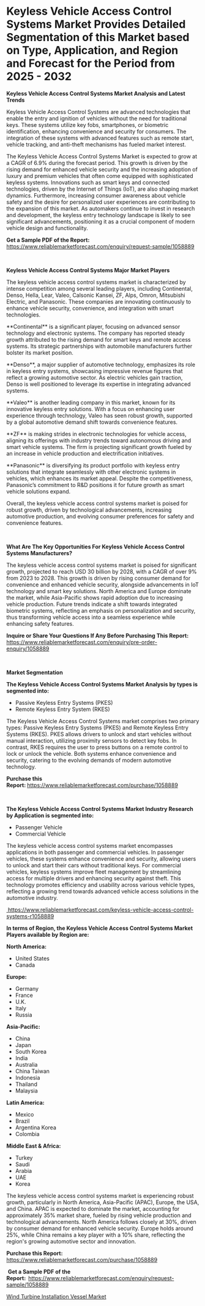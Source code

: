 <p><h1>Keyless Vehicle Access Control Systems Market Provides Detailed Segmentation of this Market based on Type, Application, and Region and Forecast for the Period from 2025 - 2032</h1></p><p><strong>Keyless Vehicle Access Control Systems Market Analysis and Latest Trends</strong></p>
<p><p>Keyless Vehicle Access Control Systems are advanced technologies that enable the entry and ignition of vehicles without the need for traditional keys. These systems utilize key fobs, smartphones, or biometric identification, enhancing convenience and security for consumers. The integration of these systems with advanced features such as remote start, vehicle tracking, and anti-theft mechanisms has fueled market interest.</p><p>The Keyless Vehicle Access Control Systems Market is expected to grow at a CAGR of 6.9% during the forecast period. This growth is driven by the rising demand for enhanced vehicle security and the increasing adoption of luxury and premium vehicles that often come equipped with sophisticated keyless systems. Innovations such as smart keys and connected technologies, driven by the Internet of Things (IoT), are also shaping market dynamics. Furthermore, increasing consumer awareness about vehicle safety and the desire for personalized user experiences are contributing to the expansion of this market. As automakers continue to invest in research and development, the keyless entry technology landscape is likely to see significant advancements, positioning it as a crucial component of modern vehicle design and functionality.</p></p>
<p><strong>Get a Sample PDF of the Report:&nbsp;</strong> <a href="https://www.reliablemarketforecast.com/enquiry/request-sample/1058889?utm_campaign=2472&utm_medium=2&utm_source=Github&utm_content=ia&utm_term=30032025&utm_id=keyless-vehicle-access-control-systems">https://www.reliablemarketforecast.com/enquiry/request-sample/1058889</a></p>
<p>&nbsp;</p>
<p><strong>Keyless Vehicle Access Control Systems Major Market Players</strong></p>
<p><p>The keyless vehicle access control systems market is characterized by intense competition among several leading players, including Continental, Denso, Hella, Lear, Valeo, Calsonic Kansei, ZF, Alps, Omron, Mitsubishi Electric, and Panasonic. These companies are innovating continuously to enhance vehicle security, convenience, and integration with smart technologies.</p><p>**Continental** is a significant player, focusing on advanced sensor technology and electronic systems. The company has reported steady growth attributed to the rising demand for smart keys and remote access systems. Its strategic partnerships with automobile manufacturers further bolster its market position.</p><p>**Denso**, a major supplier of automotive technology, emphasizes its role in keyless entry systems, showcasing impressive revenue figures that reflect a growing automotive sector. As electric vehicles gain traction, Denso is well positioned to leverage its expertise in integrating advanced systems.</p><p>**Valeo** is another leading company in this market, known for its innovative keyless entry solutions. With a focus on enhancing user experience through technology, Valeo has seen robust growth, supported by a global automotive demand shift towards convenience features.</p><p>**ZF** is making strides in electronic technologies for vehicle access, aligning its offerings with industry trends toward autonomous driving and smart vehicle systems. The firm is projecting significant growth fueled by an increase in vehicle production and electrification initiatives.</p><p>**Panasonic** is diversifying its product portfolio with keyless entry solutions that integrate seamlessly with other electronic systems in vehicles, which enhances its market appeal. Despite the competitiveness, Panasonic’s commitment to R&D positions it for future growth as smart vehicle solutions expand.</p><p>Overall, the keyless vehicle access control systems market is poised for robust growth, driven by technological advancements, increasing automotive production, and evolving consumer preferences for safety and convenience features.</p></p>
<p>&nbsp;</p>
<p><strong>What Are The Key Opportunities For Keyless Vehicle Access Control Systems Manufacturers?</strong></p>
<p><p>The keyless vehicle access control systems market is poised for significant growth, projected to reach USD 30 billion by 2028, with a CAGR of over 9% from 2023 to 2028. This growth is driven by rising consumer demand for convenience and enhanced vehicle security, alongside advancements in IoT technology and smart key solutions. North America and Europe dominate the market, while Asia-Pacific shows rapid adoption due to increasing vehicle production. Future trends indicate a shift towards integrated biometric systems, reflecting an emphasis on personalization and security, thus transforming vehicle access into a seamless experience while enhancing safety features.</p></p>
<p><strong>Inquire or Share Your Questions If Any Before Purchasing This Report:</strong> <a href="https://www.reliablemarketforecast.com/enquiry/pre-order-enquiry/1058889?utm_campaign=2472&utm_medium=2&utm_source=Github&utm_content=ia&utm_term=30032025&utm_id=keyless-vehicle-access-control-systems">https://www.reliablemarketforecast.com/enquiry/pre-order-enquiry/1058889</a></p>
<p>&nbsp;</p>
<p><strong>Market Segmentation</strong></p>
<p><strong>The Keyless Vehicle Access Control Systems Market Analysis by types is segmented into:</strong></p>
<p><ul><li>Passive Keyless Entry Systems (PKES)</li><li>Remote Keyless Entry System (RKES)</li></ul></p>
<p><p>The Keyless Vehicle Access Control Systems market comprises two primary types: Passive Keyless Entry Systems (PKES) and Remote Keyless Entry Systems (RKES). PKES allows drivers to unlock and start vehicles without manual interaction, utilizing proximity sensors to detect key fobs. In contrast, RKES requires the user to press buttons on a remote control to lock or unlock the vehicle. Both systems enhance convenience and security, catering to the evolving demands of modern automotive technology.</p></p>
<p><strong>Purchase this Report:&nbsp;</strong><a href="https://www.reliablemarketforecast.com/purchase/1058889?utm_campaign=2472&utm_medium=2&utm_source=Github&utm_content=ia&utm_term=30032025&utm_id=keyless-vehicle-access-control-systems">https://www.reliablemarketforecast.com/purchase/1058889</a></p>
<p>&nbsp;</p>
<p><strong>The Keyless Vehicle Access Control Systems Market Industry Research by Application is segmented into:</strong></p>
<p><ul><li>Passenger Vehicle</li><li>Commercial Vehicle</li></ul></p>
<p><p>The keyless vehicle access control systems market encompasses applications in both passenger and commercial vehicles. In passenger vehicles, these systems enhance convenience and security, allowing users to unlock and start their cars without traditional keys. For commercial vehicles, keyless systems improve fleet management by streamlining access for multiple drivers and enhancing security against theft. This technology promotes efficiency and usability across various vehicle types, reflecting a growing trend towards advanced vehicle access solutions in the automotive industry.</p></p>
<p><a href="https://www.reliablemarketforecast.com/keyless-vehicle-access-control-systems-r1058889?utm_campaign=2472&utm_medium=2&utm_source=Github&utm_content=ia&utm_term=30032025&utm_id=keyless-vehicle-access-control-systems">&nbsp;https://www.reliablemarketforecast.com/keyless-vehicle-access-control-systems-r1058889</a></p>
<p><strong>In terms of Region, the Keyless Vehicle Access Control Systems Market Players available by Region are:</strong></p>
<p>
    <p> <strong> North America: </strong>
        <ul>
            <li>United States</li>
            <li>Canada</li>
        </ul>
        </p> 
    <p> <strong> Europe: </strong>
        <ul>
            <li>Germany</li>
            <li>France</li>
            <li>U.K.</li>
            <li>Italy</li>
            <li>Russia</li>
        </ul>
        </p> 
    <p> <strong> Asia-Pacific: </strong>
        <ul>
            <li>China</li>
            <li>Japan</li>
            <li>South Korea</li>
            <li>India</li>
            <li>Australia</li>
            <li>China Taiwan</li>
            <li>Indonesia</li>
            <li>Thailand</li>
            <li>Malaysia</li>
        </ul>
        </p> 
    <p> <strong> Latin America: </strong>
        <ul>
            <li>Mexico</li>
            <li>Brazil</li>
            <li>Argentina Korea</li>
            <li>Colombia</li>
        </ul>
        </p> 
    <p> <strong> Middle East & Africa: </strong>
        <ul>
            <li>Turkey</li>
            <li>Saudi</li>
            <li>Arabia</li>
            <li>UAE</li>
            <li>Korea</li>
        </ul>
    </p>
    </p>
<p><p>The keyless vehicle access control systems market is experiencing robust growth, particularly in North America, Asia-Pacific (APAC), Europe, the USA, and China. APAC is expected to dominate the market, accounting for approximately 35% market share, fueled by rising vehicle production and technological advancements. North America follows closely at 30%, driven by consumer demand for enhanced vehicle security. Europe holds around 25%, while China remains a key player with a 10% share, reflecting the region's growing automotive sector and innovation.</p></p>
<p><strong>Purchase this Report: </strong><a href="https://www.reliablemarketforecast.com/purchase/1058889?utm_campaign=2472&utm_medium=2&utm_source=Github&utm_content=ia&utm_term=30032025&utm_id=keyless-vehicle-access-control-systems">https://www.reliablemarketforecast.com/purchase/1058889</a></p>
<p>&nbsp;<strong>Get a Sample PDF of the Report:&nbsp;&nbsp;</strong><a href="https://www.reliablemarketforecast.com/enquiry/request-sample/1058889?utm_campaign=2472&utm_medium=2&utm_source=Github&utm_content=ia&utm_term=30032025&utm_id=keyless-vehicle-access-control-systems">https://www.reliablemarketforecast.com/enquiry/request-sample/1058889</a></p>
<p><strong></strong></p>
<p><p><a href="https://github.com/norbeludie83/Market-Research-Report-List-1/blob/main/wind-turbine-installation-vessel-market.md?utm_campaign=2472&utm_medium=2&utm_source=Github&utm_content=ia&utm_term=30032025&utm_id=keyless-vehicle-access-control-systems">Wind Turbine Installation Vessel Market</a></p></p>